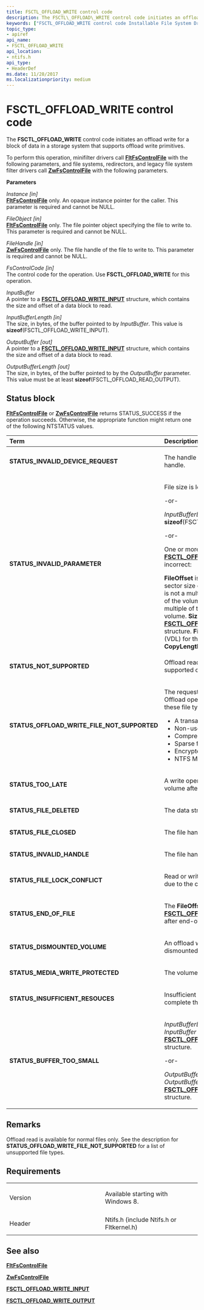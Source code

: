 ```yaml
---
title: FSCTL_OFFLOAD_WRITE control code
description: The FSCTL\_OFFLOAD\_WRITE control code initiates an offload write for a block of data in a storage system that supports offload write primitives.
keywords: ["FSCTL_OFFLOAD_WRITE control code Installable File System Drivers"]
topic_type:
- apiref
api_name:
- FSCTL_OFFLOAD_WRITE
api_location:
- ntifs.h
api_type:
- HeaderDef
ms.date: 11/28/2017
ms.localizationpriority: medium
---
```


# FSCTL\_OFFLOAD\_WRITE control code


The **FSCTL\_OFFLOAD\_WRITE** control code initiates an offload write for a block of data in a storage system that supports offload write primitives.

To perform this operation, minifilter drivers call [**FltFsControlFile**](/windows-hardware/drivers/ddi/fltkernel/nf-fltkernel-fltfscontrolfile) with the following parameters, and file systems, redirectors, and legacy file system filter drivers call [**ZwFsControlFile**](/previous-versions/ff566462(v=vs.85)) with the following parameters.

**Parameters**

<a href="" id="instance--in-"></a>*Instance \[in\]*  
[**FltFsControlFile**](/windows-hardware/drivers/ddi/fltkernel/nf-fltkernel-fltfscontrolfile) only. An opaque instance pointer for the caller. This parameter is required and cannot be NULL.

<a href="" id="fileobject--in-"></a>*FileObject \[in\]*  
[**FltFsControlFile**](/windows-hardware/drivers/ddi/fltkernel/nf-fltkernel-fltfscontrolfile) only. The file pointer object specifying the file to write to. This parameter is required and cannot be NULL.

<a href="" id="filehandle--in-"></a>*FileHandle \[in\]*  
[**ZwFsControlFile**](/previous-versions/ff566462(v=vs.85)) only. The file handle of the file to write to. This parameter is required and cannot be NULL.

<a href="" id="fscontrolcode--in-"></a>*FsControlCode \[in\]*  
The control code for the operation. Use **FSCTL\_OFFLOAD\_WRITE** for this operation.

<a href="" id="inputbuffer"></a>*InputBuffer*  
A pointer to a [**FSCTL\_OFFLOAD\_WRITE\_INPUT**](/windows-hardware/drivers/ddi/ntifs/ns-ntifs-_fsctl_offload_write_input) structure, which contains the size and offset of a data block to read.

<a href="" id="inputbufferlength--in-"></a>*InputBufferLength \[in\]*  
The size, in bytes, of the buffer pointed to by *InputBuffer*. This value is **sizeof**(FSCTL\_OFFLOAD\_WRITE\_INPUT).

<a href="" id="outputbuffer--out-"></a>*OutputBuffer \[out\]*  
A pointer to a [**FSCTL\_OFFLOAD\_WRITE\_INPUT**](/windows-hardware/drivers/ddi/ntifs/ns-ntifs-_fsctl_offload_write_input) structure, which contains the size and offset of a data block to read.

<a href="" id="outputbufferlength--out-"></a>*OutputBufferLength \[out\]*  
The size, in bytes, of the buffer pointed to by the *OutputBuffer* parameter. This value must be at least **sizeof**(FSCTL\_OFFLOAD\_READ\_OUTPUT).

## Status block

[**FltFsControlFile**](/windows-hardware/drivers/ddi/fltkernel/nf-fltkernel-fltfscontrolfile) or [**ZwFsControlFile**](/previous-versions/ff566462(v=vs.85)) returns STATUS\_SUCCESS if the operation succeeds. Otherwise, the appropriate function might return one of the following NTSTATUS values.

<table>
<colgroup>
<col width="50%" />
<col width="50%" />
</colgroup>
<thead>
<tr class="header">
<th align="left">Term</th>
<th align="left">Description</th>
</tr>
</thead>
<tbody>
<tr class="odd">
<td align="left"><p><strong>STATUS_INVALID_DEVICE_REQUEST</strong></p></td>
<td align="left"><p>The handle specified is not a valid file handle.</p></td>
</tr>
<tr class="even">
<td align="left"><p> <strong>STATUS_INVALID_PARAMETER</strong></p></td>
<td align="left"><p>File size is less than PAGE_SIZE.</p>
<p>-or-</p>
<p><em>InputBufferLength</em> &lt; <strong>sizeof</strong>(FSCTL_OFFLOAD_WRITE_INPUT).</p>
<p>-or-</p>
<p>One or more of these members of <a href="/windows-hardware/drivers/ddi/ntifs/ns-ntifs-_fsctl_offload_write_input" data-raw-source="[&lt;strong&gt;FSCTL_OFFLOAD_WRITE_INPUT&lt;/strong&gt;](/windows-hardware/drivers/ddi/ntifs/ns-ntifs-_fsctl_offload_write_input)"><strong>FSCTL_OFFLOAD_WRITE_INPUT</strong></a> are incorrect:</p>
<strong>FileOffset</strong> is not a multiple of the logical sector size of the volume.
<strong>CopyLength</strong> is not a multiple of the logical sector size of the volume.
<strong>TransferOffset</strong> is not a multiple of the logical sector size of the volume.
<strong>Size</strong> is not the size of the <a href="/windows-hardware/drivers/ddi/ntifs/ns-ntifs-_fsctl_offload_write_input" data-raw-source="[&lt;strong&gt;FSCTL_OFFLOAD_WRITE_INPUT&lt;/strong&gt;](/windows-hardware/drivers/ddi/ntifs/ns-ntifs-_fsctl_offload_write_input)"><strong>FSCTL_OFFLOAD_WRITE_INPUT</strong></a> structure.
<strong>FileOffset</strong> &gt; Valid Data Length (VDL) for the file.
<strong>FileOffset</strong> + <strong>CopyLength</strong> &gt; <strong>MAXULONGLONG</strong>.</td>
</tr>
<tr class="odd">
<td align="left"><p><strong>STATUS_NOT_SUPPORTED</strong></p></td>
<td align="left"><p>Offload read operations are not supported on this volume.</p></td>
</tr>
<tr class="even">
<td align="left"><p><strong>STATUS_OFFLOAD_WRITE_FILE_NOT_SUPPORTED</strong></p></td>
<td align="left"><p>The requested file type is not supported. Offload operations are not supported on these file types:</p>
<ul>
<li>A transacted file (TxF)</li>
<li>Non-user files</li>
<li>Compressed files</li>
<li>Sparse files</li>
<li>Encrypted files</li>
<li>NTFS Metatdata files</li>
</ul></td>
</tr>
<tr class="odd">
<td align="left"><p><strong>STATUS_TOO_LATE</strong></p></td>
<td align="left"><p>A write operation was attempted to a volume after it was dismounted.</p></td>
</tr>
<tr class="even">
<td align="left"><p><strong>STATUS_FILE_DELETED</strong></p></td>
<td align="left"><p>The data stream for this file is invalid.</p></td>
</tr>
<tr class="odd">
<td align="left"><p><strong>STATUS_FILE_CLOSED</strong></p></td>
<td align="left"><p>The file handle is closed.</p></td>
</tr>
<tr class="even">
<td align="left"><p><strong>STATUS_INVALID_HANDLE</strong></p></td>
<td align="left"><p>The file handle specified is invalid.</p></td>
</tr>
<tr class="odd">
<td align="left"><p><strong>STATUS_FILE_LOCK_CONFLICT</strong></p></td>
<td align="left"><p>Read or write access cannot be granted due to the current file locking state.</p></td>
</tr>
<tr class="even">
<td align="left"><p><strong>STATUS_END_OF_FILE</strong></p></td>
<td align="left"><p>The <strong>FileOffset</strong> member of <a href="/windows-hardware/drivers/ddi/ntifs/ns-ntifs-_fsctl_offload_write_input" data-raw-source="[&lt;strong&gt;FSCTL_OFFLOAD_WRITE_INPUT&lt;/strong&gt;](/windows-hardware/drivers/ddi/ntifs/ns-ntifs-_fsctl_offload_write_input)"><strong>FSCTL_OFFLOAD_WRITE_INPUT</strong></a> begins after end-of-file (EOF).</p></td>
</tr>
<tr class="odd">
<td align="left"><p><strong>STATUS_DISMOUNTED_VOLUME</strong></p></td>
<td align="left"><p>An offload write cannot occur on a dismounted volume.</p></td>
</tr>
<tr class="even">
<td align="left"><p><strong>STATUS_MEDIA_WRITE_PROTECTED</strong></p></td>
<td align="left"><p>The volume is read only.</p></td>
</tr>
<tr class="odd">
<td align="left"><p><strong>STATUS_INSUFFICIENT_RESOUCES</strong></p></td>
<td align="left"><p>Insufficient resources are available to complete the request.</p></td>
</tr>
<tr class="even">
<td align="left"><p><strong>STATUS_BUFFER_TOO_SMALL</strong></p></td>
<td align="left"><p><em>InputBufferLength</em> is too small for <em>InputBuffer</em> to contain an <a href="/windows-hardware/drivers/ddi/ntifs/ns-ntifs-_fsctl_offload_write_input" data-raw-source="[&lt;strong&gt;FSCTL_OFFLOAD_WRITE_INPUT&lt;/strong&gt;](/windows-hardware/drivers/ddi/ntifs/ns-ntifs-_fsctl_offload_write_input)"><strong>FSCTL_OFFLOAD_WRITE_INPUT</strong></a> structure.</p>
<p>-or-</p>
<p><em>OutputBufferLength</em> is too small for <em>OutputBuffer</em> to receive an <a href="/windows-hardware/drivers/ddi/ntifs/ns-ntifs-_fsctl_offload_write_output" data-raw-source="[&lt;strong&gt;FSCTL_OFFLOAD_WRITE_OUTPUT&lt;/strong&gt;](/windows-hardware/drivers/ddi/ntifs/ns-ntifs-_fsctl_offload_write_output)"><strong>FSCTL_OFFLOAD_WRITE_OUTPUT</strong></a> structure.</p></td>
</tr>
</tbody>
</table>

 

## Remarks

Offload read is available for normal files only. See the description for **STATUS\_OFFLOAD\_WRITE\_FILE\_NOT\_SUPPORTED** for a list of unsupported file types.

## Requirements

<table>
<colgroup>
<col width="50%" />
<col width="50%" />
</colgroup>
<tbody>
<tr class="odd">
<td align="left"><p>Version</p></td>
<td align="left"><p>Available starting with Windows 8.</p></td>
</tr>
<tr class="even">
<td align="left"><p>Header</p></td>
<td align="left">Ntifs.h (include Ntifs.h or Fltkernel.h)</td>
</tr>
</tbody>
</table>

## See also


[**FltFsControlFile**](/windows-hardware/drivers/ddi/fltkernel/nf-fltkernel-fltfscontrolfile)

[**ZwFsControlFile**](/previous-versions/ff566462(v=vs.85))

[**FSCTL\_OFFLOAD\_WRITE\_INPUT**](/windows-hardware/drivers/ddi/ntifs/ns-ntifs-_fsctl_offload_write_input)

[**FSCTL\_OFFLOAD\_WRITE\_OUTPUT**](/windows-hardware/drivers/ddi/ntifs/ns-ntifs-_fsctl_offload_write_output)

